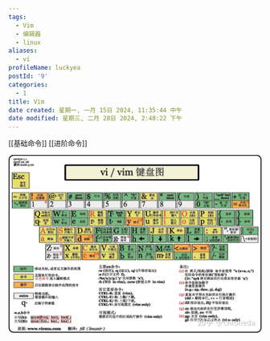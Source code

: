 ```yaml
---
tags:
  - Vim
  - 编辑器
  - linux
aliases:
  - vi
profileName: luckyea
postId: '9'
categories:
  - 1
title: Vim
date created: 星期一, 一月 15日 2024, 11:35:44 中午
date modified: 星期三, 二月 28日 2024, 2:40:22 下午
---
```


[[基础命令]]
[[进阶命令]]

 ![vim-keyboard.png](vim-keyboard.png)
